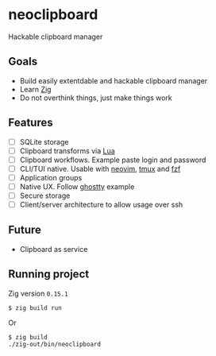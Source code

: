 # neoclipboard

Hackable clipboard manager

## Goals

- Build easily extentdable and hackable clipboard manager
- Learn [Zig](https://ziglang.org)
- Do not overthink things, just make things work

## Features

- [ ] SQLite storage
- [ ] Clipboard transforms via [Lua](https://www.lua.org)
- [ ] Clipboard workflows. Example paste login and password
- [ ] CLI/TUI native. Usable with [neovim](https://neovim.io), [tmux](https://github.com/tmux/tmux) and [fzf](https://junegunn.github.io/fzf/)
- [ ] Application groups
- [ ] Native UX. Follow [ghostty](https://ghostty.org) example
- [ ] Secure storage
- [ ] Client/server architecture to allow usage over ssh

## Future

- Clipboard as service

## Running project

Zig version `0.15.1`

```console
$ zig build run
```
Or

```console
$ zig build
./zig-out/bin/neoclipboard
```
